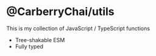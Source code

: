 # @CarberryChai/utils

This is my collection of JavaScript / TypeScript functions

- Tree-shakable ESM
- Fully typed

